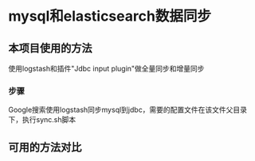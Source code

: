 # mysql和elasticsearch数据同步

## 本项目使用的方法

使用logstash和插件"Jdbc input plugin"做全量同步和增量同步

### 步骤
Google搜索使用logstash同步mysql到jdbc，需要的配置文件在该文件父目录下，执行sync.sh脚本


## 可用的方法对比